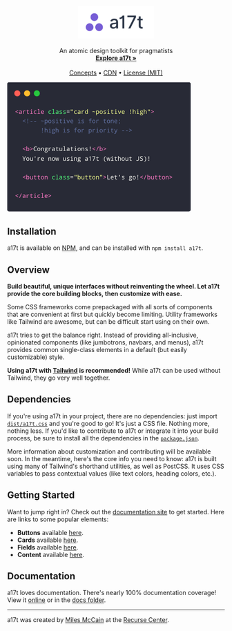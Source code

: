 <p align="center">
  <h3 align="center"><img src="docs/assets/logo.png" height="75"></h3>

  <p align="center">
     An atomic design toolkit for pragmatists
    <br>
    <a href="https://a17t.rmrm.io"><strong>Explore a17t »</strong></a>
    <br>
    <br>
    <a href="https://a17t.rmrm.io/#concepts">Concepts</a>
    &bull;
    <a href="https://www.jsdelivr.com/package/npm/a17t">CDN</a>
    &bull;
    <a href="LICENSE.md">License (MIT)</a>
  </p>

  <img src="docs/assets/main_code_demo.png" height="300">
</p>

## Installation
a17t is available on [NPM](https://www.npmjs.com/package/a17t), and can be installed with `npm install a17t`.

## Overview

**Build beautiful, unique interfaces without reinventing the wheel. Let a17t provide the core building blocks, then customize with ease.**

Some CSS frameworks come prepackaged with all sorts of components that are convenient at first but quickly become limiting. Utility frameworks like Tailwind are awesome, but can be difficult start using on their own.

a17t tries to get the balance right. Instead of providing all-inclusive, opinionated components (like jumbotrons, navbars, and menus), a17t provides common single-class elements in a default (but easily customizable) style.

**Using a17t with [Tailwind](https://tailwindcss.com) is recommended!** While a17t can be used without Tailwind, they go very well together.

## Dependencies
If you're using a17t in your project, there are no dependencies: just import [`dist/a17t.css`](dist/a17t.css) and you're good to go! It's just a CSS file. Nothing more, nothing less. If you'd like to contribute to a17t or integrate it into your build process, be sure to install all the dependencies in the [`package.json`](package.json).

More information about customization and contributing will be available soon. In the meantime, here's the core info you need to know: a17t is built using many of Tailwind's shorthand utilities, as well as PostCSS. It uses CSS variables to pass contextual values (like text colors, heading colors, etc.).

## Getting Started
Want to jump right in? Check out the [documentation site](https://a17t.rmrm.io) to get started. Here are links to some popular elements:

* **Buttons** available [here](https://a17t.rmrm.io/interaction/button).
* **Cards** available [here](https://a17t.rmrm.io/layout/card).
* **Fields** available [here](https://a17t.rmrm.io/interaction/field).
* **Content** available [here](https://a17t.rmrm.io/typography/content).


## Documentation
a17t loves documentation. There's nearly 100% documentation coverage! View it [online](https://a17t.rmrm.io) or in the [docs folder](docs/).

---

a17t was created by [Miles McCain](https://rmrm.io) at the [Recurse Center](https://recurse.com).
